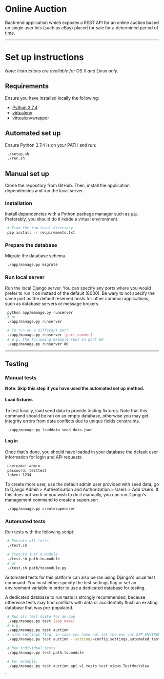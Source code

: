 Online Auction
=======
Back-end application which exposes a REST API for an online auction based on
single user lots (such as eBay) placed for sale for a determined period of time.

--------

# Set up instructions

_Note: Instructions are available for OS X and Linux only._

## Requirements
Ensure you have installed locally the following:
* [Python 3.7.4](https://www.python.org/downloads/release/python-374/)
* [virtualenv](https://pypi.org/project/virtualenv/)
* [virtualenvwrapper](https://pypi.org/project/virtualenvwrapper/)

## Automated set up
Ensure Python 3.7.4 is on your PATH and run:
```bash
 ./setup.sh
 ./run.sh
``` 

## Manual set up
Clone the repository from GitHub. Then, install the application dependencies 
and run the local server.

### Installation
Install dependencies with a Python package manager such as `pip`. 
Preferably, you should do it inside a virtual environment.
```bash
 # From the top-level directory
 pip install -r requirements.txt
```

### Prepare the database
Migrate the database schema.
```bash
 ./app/manage.py migrate
```

### Run local server
Run the local Django server. You can specify any ports where you would prefer 
to run it on instead of the default (8000). Be wary to not specify the same
port as the default reserved hosts for other common applications, such as 
database servers or message brokers.
```bash
 python app/manage.py runserver
 # or
 ./app/manage.py runserver

 # To run on a different port
 ./app/manage.py runserver [port_number]
 # e.g. the following example runs on port 80
 ./app/manage.py runserver 80
```

--------

## Testing
### Manual tests

**Note: Skip this step if you have used the automated set up method.**

#### Load fixtures
To test locally, load seed data to provide testing fixtures. Note that this 
command should be ran on an empty database, otherwise you may get integrity
errors from data conflicts due to unique fields constraints.
```bash
 ./app/manage.py loaddata seed_data.json
```

#### Log in
Once that's done, you should have loaded in your database the default user 
information for login and API requests:
```bash
 username: admin
 password: testtest
 token: 1234
```
To create more user, use the default admin user provided with seed data, 
go to Django Admin > Authentication and Authorization > Users > Add Users. 
If this does not work or you wish to do it manually, you can run Django's 
management command to create a superuser:
```bash
 ./app/manage.py createsuperuser
``` 

### Automated tests
Run tests with the following script:
```bash
 # Execute all tests
 ./test.sh

 # Execute just a module
 ./test.sh path.to.module
 # or
 ./test.sh path/to/module.py
```

Automated tests for this platform can also be ran using Django's usual test 
command. You must either specify the test settings flag or set an environment 
variable in order to use a dedicated database for testing. 

A dedicated database to run tests is strongly recommended, because otherwise 
tests may find conflicts with data or accidentally flush an existing database 
that was pre-populated.
```bash
 # Run all test suite for an app
 ./app/manage.py test [app_name]
 # e.g.
 ./app/manage.py test auction
 # with settings flag, in case you have not set the env var APP_ENVIRONMENT
 ./app/manage.py test auction --settings=config.settings.automated_tests

 # Run individual tests
 ./app/manage.py test path.to.module

 # For example:
 ./app/manage.py test auction.api.v1.tests.test_views.TestMockView
```
`